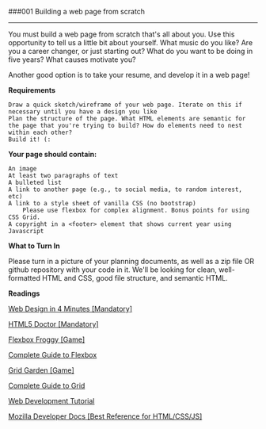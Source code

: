 ###001 Building a web page from scratch

----

You must build a web page from scratch that's all about you. Use this opportunity to tell us a little bit about yourself. What music do you like? Are you a career changer, or just starting out? What do you want to be doing in five years? What causes motivate you?

Another good option is to take your resume, and develop it in a web page!

**Requirements**

    Draw a quick sketch/wireframe of your web page. Iterate on this if necessary until you have a design you like
    Plan the structure of the page. What HTML elements are semantic for the page that you're trying to build? How do elements need to nest within each other?
    Build it! (:

**Your page should contain:**

    An image
    At least two paragraphs of text
    A bulleted list
    A link to another page (e.g., to social media, to random interest, etc)
    A link to a style sheet of vanilla CSS (no bootstrap)
        Please use flexbox for complex alignment. Bonus points for using CSS Grid.
    A copyright in a <footer> element that shows current year using Javascript

**What to Turn In**

Please turn in a picture of your planning documents, as well as a zip file OR github repository with your code in it. We'll be looking for clean, well-formatted HTML and CSS, good file structure, and semantic HTML.

**Readings**

[Web Design in 4 Minutes [Mandatory]](https://jgthms.com/web-design-in-4-minutes/)

[HTML5 Doctor [Mandatory]](http://html5doctor.com/)

[Flexbox Froggy [Game]](https://css-tricks.com/snippets/css/a-guide-to-flexbox/)

[Complete Guide to Flexbox](https://css-tricks.com/snippets/css/a-guide-to-flexbox/)

[Grid Garden [Game]](http://cssgridgarden.com/)

[Complete Guide to Grid](https://css-tricks.com/snippets/css/complete-guide-grid/)

[Web Development Tutorial](https://medium.com/codingthesmartway-com-blog/build-a-real-world-html5-css3-responsive-website-from-scratch-afc079f8bb6b)

[Mozilla Developer Docs [Best Reference for HTML/CSS/JS]](https://developer.mozilla.org/en-US/)
